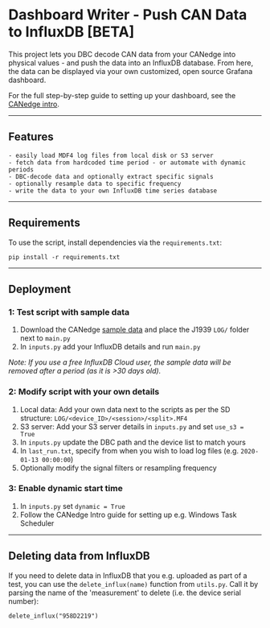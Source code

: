# Dashboard Writer - Push CAN Data to InfluxDB [BETA]

This project lets you DBC decode CAN data from your CANedge into physical values - and push the data into an InfluxDB database. From here, the data can be displayed via your own customized, open source Grafana dashboard.

For the full step-by-step guide to setting up your dashboard, see the [CANedge intro](https://canlogger.csselectronics.com/canedge-getting-started/log-file-tools/browser-dashboards).

---

## Features
```
- easily load MDF4 log files from local disk or S3 server
- fetch data from hardcoded time period - or automate with dynamic periods
- DBC-decode data and optionally extract specific signals
- optionally resample data to specific frequency
- write the data to your own InfluxDB time series database
```
---

## Requirements
To use the script, install dependencies via the `requirements.txt`:

``pip install -r requirements.txt``

---
## Deployment

### 1: Test script with sample data 

1. Download the CANedge [sample data](https://canlogger.csselectronics.com/canedge-getting-started/log-file-tools/) and place the J1939 `LOG/` folder next to `main.py`
2. In `inputs.py` add your InfluxDB details and run `main.py`

*Note: If you use a free InfluxDB Cloud user, the sample data will be removed after a period (as it is >30 days old).*

### 2: Modify script with your own details 
1. Local data: Add your own data next to the scripts as per the SD structure:
   `LOG/<device_ID>/<session>/<split>.MF4`
2. S3 server: Add your S3 server details in `inputs.py` and set `use_s3 = True`
3. In `inputs.py` update the DBC path and the device list to match yours
4. In `last_run.txt`, specify from when you wish to load log files (e.g. `2020-01-13 00:00:00`)
5. Optionally modify the signal filters or resampling frequency


### 3: Enable dynamic start time
1. In `inputs.py` set `dynamic = True` 
2. Follow the CANedge Intro guide for setting up e.g. Windows Task Scheduler

---
## Deleting data from InfluxDB 
If you need to delete data in InfluxDB that you e.g. uploaded as part of a test, you can use the `delete_influx(name)` function from `utils.py`. Call it by parsing the name of the 'measurement' to delete (i.e. the device serial number):

``delete_influx("958D2219")``
